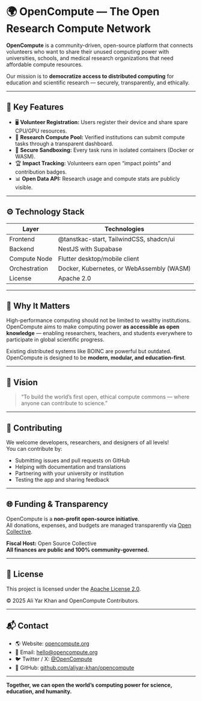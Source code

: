 # 🌍 OpenCompute — The Open Research Compute Network

**OpenCompute** is a community-driven, open-source platform that connects volunteers who want to share their unused computing power with universities, schools, and medical research organizations that need affordable compute resources.

Our mission is to **democratize access to distributed computing** for education and scientific research — securely, transparently, and ethically.

---

## 🚀 Key Features

- 🖥️ **Volunteer Registration:** Users register their device and share spare CPU/GPU resources.
- 🔬 **Research Compute Pool:** Verified institutions can submit compute tasks through a transparent dashboard.
- 🧩 **Secure Sandboxing:** Every task runs in isolated containers (Docker or WASM).
- 🏆 **Impact Tracking:** Volunteers earn open “impact points” and contribution badges.
- 📊 **Open Data API:** Research usage and compute stats are publicly visible.

---

## ⚙️ Technology Stack

| Layer | Technologies |
|-------|---------------|
| Frontend | @tanstkac-start, TailwindCSS, shadcn/ui |
| Backend |  NestJS with Supabase |
| Compute Node | Flutter desktop/mobile client |
| Orchestration | Docker, Kubernetes, or WebAssembly (WASM) |
| License | Apache 2.0 |

---

## 🧠 Why It Matters

High-performance computing should not be limited to wealthy institutions.  
OpenCompute aims to make computing power **as accessible as open knowledge** — enabling researchers, teachers, and students everywhere to participate in global scientific progress.

Existing distributed systems like BOINC are powerful but outdated. OpenCompute is designed to be **modern, modular, and education-first**.

---

## 🧩 Vision

> “To build the world’s first open, ethical compute commons — where anyone can contribute to science.”

---

## 💬 Contributing

We welcome developers, researchers, and designers of all levels!  
You can contribute by:

- Submitting issues and pull requests on GitHub  
- Helping with documentation and translations  
- Partnering with your university or institution  
- Testing the app and sharing feedback  


---

## 🌐 Funding & Transparency

OpenCompute is a **non-profit open-source initiative**.  
All donations, expenses, and budgets are managed transparently via [Open Collective](https://opencollective.com/opensource).

**Fiscal Host:** Open Source Collective  
**All finances are public and 100% community-governed.**

---

## 🧾 License

This project is licensed under the [Apache License 2.0](./LICENSE).

© 2025 Ali Yar Khan and OpenCompute Contributors.

---

## 📬 Contact

- 🌎 Website: [opencompute.org](#)
- 💌 Email: hello@opencompute.org
- 🐦 Twitter / X: [@OpenCompute](#)
- 💬 GitHub: [github.com/aliyar-khan/opencompute](#)

---

**Together, we can open the world’s computing power for science, education, and humanity.**
